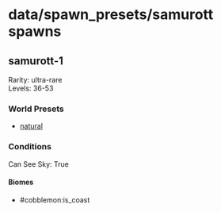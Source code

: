 # data/spawn_presets/samurott spawns  
  
## samurott-1  
Rarity: ultra-rare  
Levels: 36-53  
  
### World Presets  
* [natural](/data/world_presets/natural.md)  
  
### Conditions  
Can See Sky: True  
  
#### Biomes  
  * #cobblemon:is_coast
  
